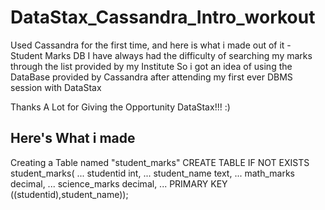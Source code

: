 # DataStax_Cassandra_Intro_workout
Used Cassandra for the first time, and here is what i made out of it - Student Marks DB
I have always had the difficulty of searching my marks through the list provided by my Institute
So i got an idea of using the DataBase provided by Cassandra after attending my first ever DBMS session with DataStax

Thanks A Lot for Giving the Opportunity DataStax!!! :)

Here's What i made
-------------------------------------------------------------
Creating a Table named "student_marks"
CREATE TABLE IF NOT EXISTS student_marks(
  ... studentid int,
  ... student_name text,
  ... math_marks decimal,
  ... science_marks decimal,
  ... PRIMARY KEY ((studentid),student_name));
